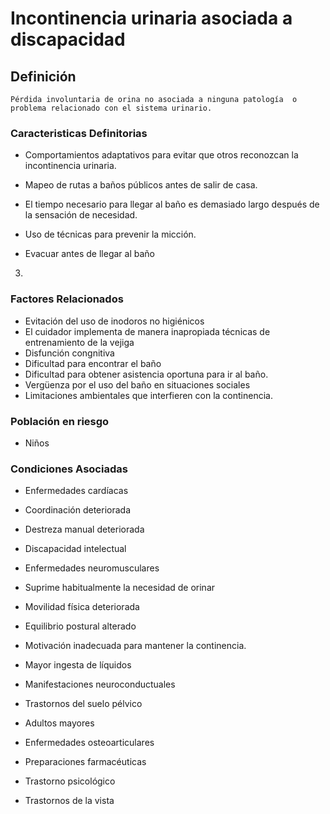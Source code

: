 # Incontinencia urinaria asociada a discapacidad
## Definición
	Pérdida involuntaria de orina no asociada a ninguna patología  o problema relacionado con el sistema urinario.

### Caracteristicas Definitorias
- Comportamientos adaptativos 
para evitar que otros 
reconozcan la incontinencia 
urinaria.   
- Mapeo de rutas a baños 
públicos antes de salir de 
casa.   
 
- El tiempo necesario para llegar al 
baño es demasiado largo 
después de la sensación de 
necesidad.   
- Uso de técnicas para prevenir 
la micción.   
- Evacuar antes de llegar al baño   
 
3.

### Factores Relacionados
- Evitación del uso de inodoros no 
higiénicos   
- El cuidador implementa de manera 
inapropiada técnicas de 
entrenamiento de la vejiga   
- Disfunción congnitiva   
- Dificultad para encontrar el baño   
- Dificultad para obtener 
asistencia oportuna para ir al 
baño.   
- Vergüenza por el uso del baño 
en situaciones sociales   
- Limitaciones ambientales que 
interfieren con la continencia.

### Población en riesgo
- Niños

### Condiciones Asociadas
- Enfermedades cardíacas   
- Coordinación deteriorada   
- Destreza manual deteriorada   
- Discapacidad intelectual   
- Enfermedades neuromusculares   
 
- Suprime habitualmente la 
necesidad de orinar   
- Movilidad física deteriorada   
- Equilibrio postural alterado   
- Motivación inadecuada para 
mantener la continencia.   
- Mayor ingesta de líquidos   
- Manifestaciones neuroconductuales   
- Trastornos del suelo pélvico  
 
 
 
 
 
- Adultos mayores  
 
 
- Enfermedades osteoarticulares   
- Preparaciones farmacéuticas   
- Trastorno psicológico   
- Trastornos de la vista


